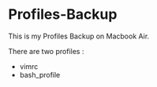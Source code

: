 Profiles-Backup
===============

This is my Profiles Backup on Macbook Air.

There are two profiles :

- vimrc
- bash_profile

